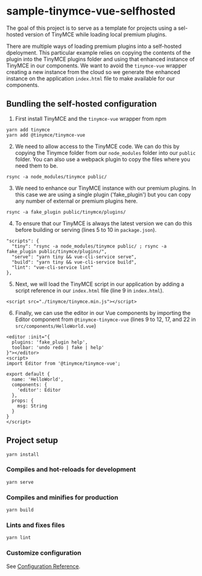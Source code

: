 # sample-tinymce-vue-selfhosted

The goal of this project is to serve as a template for projects using a sel-hosted version of TinyMCE while loading local premium plugins.

There are multiple ways of loading premium plugins into a self-hosted dpeloyment. This particular example relies on copying the contents of the plugin into the TinyMCE plugins folder and using that enhanced instance of TinyMCE in our components. We want to avoid the `tinymce-vue` wrapper creating a new instance from the cloud so we generate the enhanced instance on the application `index.html` file to make available for our components.

## Bundling the self-hosted configuration

1. First install TinyMCE and the `tinymce-vue` wrapper from npm

```
yarn add tinymce
yarn add @tinymce/tinymce-vue
```

2. We need to allow access to the TinyMCE code. We can do this by copying the Tinymce folder from our `node_modules` folder into our `public` folder. You can also use a webpack plugin to copy the files where you need them to be.

```
rsync -a node_modules/tinymce public/
```

3. We need to enhance our TinyMCE instance with our premium plugins. In this case we are using a single plugin ('fake_plugin') but you can copy any number of external or premium plugins here.

```
rsync -a fake_plugin public/tinymce/plugins/
```

4. To ensure that our TinyMCE is always the latest version we can do this before building or serving (lines 5 to 10 in `package.json`).

```
"scripts": {
  "tiny": "rsync -a node_modules/tinymce public/ ; rsync -a fake_plugin public/tinymce/plugins/",
  "serve": "yarn tiny && vue-cli-service serve",
  "build": "yarn tiny && vue-cli-service build",
  "lint": "vue-cli-service lint"
},
```

5. Next, we will load the TinyMCE script in our application by adding a script reference in our `index.html` file (line 9 in `index.html`).

```
<script src="./tinymce/tinymce.min.js"></script>
```

6. Finally, we can use the editor in our Vue components by importing the Editor component from `@tinymce-tinymce-vue` (lines 9 to 12, 17, and 22 in `src/components/HelloWorld.vue`)

```
<editor :init="{
  plugins: 'fake_plugin help',
  toolbar: 'undo redo | fake | help'
}"></editor>
<script>
import Editor from '@tinymce/tinymce-vue';

export default {
  name: 'HelloWorld',
  components: {
    'editor': Editor
  },
  props: {
    msg: String
  }
}
</script>
```

## Project setup
```
yarn install
```

### Compiles and hot-reloads for development
```
yarn serve
```

### Compiles and minifies for production
```
yarn build
```

### Lints and fixes files
```
yarn lint
```

### Customize configuration
See [Configuration Reference](https://cli.vuejs.org/config/).
